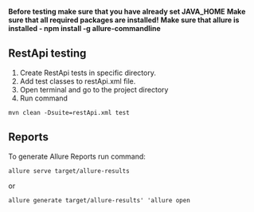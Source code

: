 
**Before testing make sure that you have already set JAVA_HOME**
**Make sure that all required packages are installed!**
**Make sure that allure is installed - npm install -g allure-commandline**

## RestApi testing

1. Create RestApi tests in specific directory. 
2. Add test classes to restApi.xml file.
3. Open terminal and go to the project directory
4. Run command 

`mvn clean -Dsuite=restApi.xml test`

## Reports
To generate Allure Reports run command:

`allure serve target/allure-results`

or 

`allure generate target/allure-results'
'allure open`
